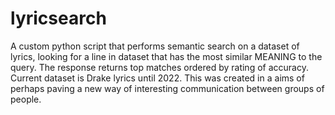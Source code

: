 # lyricsearch
A custom python script that performs semantic search on a dataset of lyrics, looking for a line in dataset that has the most similar MEANING to the query. The response returns top matches ordered by rating of accuracy. Current dataset is Drake lyrics until 2022. This was created in a aims of perhaps paving a new way of interesting communication between groups of people.
